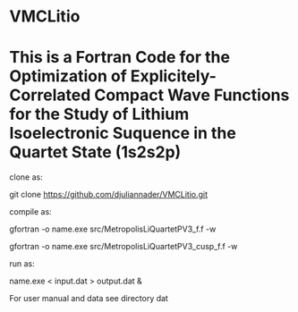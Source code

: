 # VMCLitio
# This is a Fortran Code for the Optimization of Explicitely-Correlated Compact Wave Functions for the Study of Lithium Isoelectronic Suquence in the Quartet State (1s2s2p)


clone as:

git clone https://github.com/djuliannader/VMCLitio.git

compile as:

gfortran -o name.exe src/MetropolisLiQuartetPV3_f.f -w

gfortran -o name.exe src/MetropolisLiQuartetPV3_cusp_f.f -w

run as:

name.exe < input.dat > output.dat &

For user manual and data see directory dat
